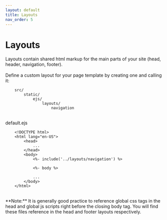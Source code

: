 ```yaml
---
layout: default
title: Layouts
nav_order: 5
---
```


# Layouts

Layouts contain shared html markup for the main parts of your site (head, header, navigation, footer).
<br>
<br>
Define a custom layout for your page template by creating one and calling it:

        src/
            static/
                ejs/
                    layouts/
                        navigation

<br>
default.ejs

        <!DOCTYPE html>
        <html lang="en-US">
            <head>
                ...
            </head>
            <body>
                <%- include('../layouts/navigation') %>

                <%- body %>

                ...
            </body>
        </html>

<br>
**Note:** It is generally good practice to reference global css tags in the head and global js scripts right before the closing body tag. You will find these files reference in the head and footer layouts respectively.
